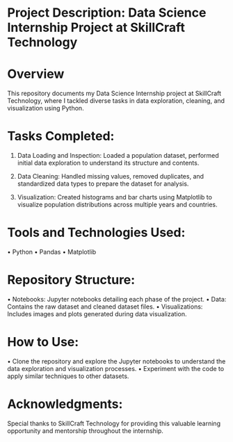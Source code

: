 # Project Description: Data Science Internship Project at SkillCraft Technology

# Overview
This repository documents my Data Science Internship project at SkillCraft Technology, where I tackled diverse tasks in data exploration, cleaning, and visualization using Python.

# Tasks Completed:
1) Data Loading and Inspection: Loaded a population dataset, performed initial data exploration to understand its structure and contents.

2) Data Cleaning: Handled missing values, removed duplicates, and standardized data types to prepare the dataset for analysis.

3) Visualization: Created histograms and bar charts using Matplotlib to visualize population distributions across multiple years and countries.

# Tools and Technologies Used:
• Python
• Pandas
• Matplotlib

# Repository Structure:
• Notebooks: Jupyter notebooks detailing each phase of the project.
• Data: Contains the raw dataset and cleaned dataset files.
• Visualizations: Includes images and plots generated during data visualization.

# How to Use:
• Clone the repository and explore the Jupyter notebooks to understand the data exploration and visualization processes.
• Experiment with the code to apply similar techniques to other datasets.

# Acknowledgments:
Special thanks to SkillCraft Technology for providing this valuable learning opportunity and mentorship throughout the internship.
